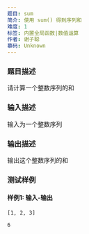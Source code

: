```yaml
---
题目: sum
简介: 使用 sum() 得到序列和
难度: 1
标签: 内置全局函数|数值运算
作者: 谢子聪
慕码: Unknown
---
```


### 题目描述

请计算一个整数序列的和

### 输入描述

输入为一个整数序列

### 输出描述

输出这个整数序列的和

### 测试样例

#### 样例1: 输入-输出

```
[1, 2, 3]
```

```
6
```

